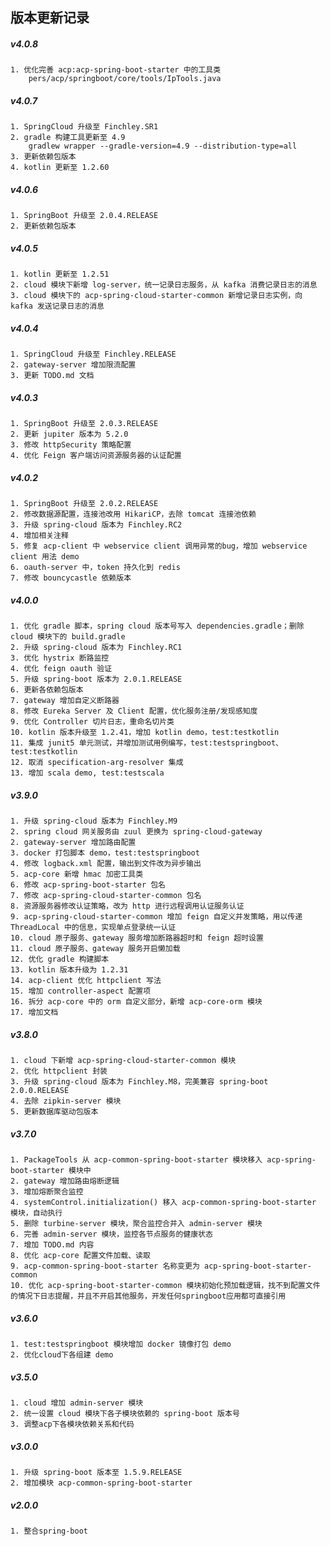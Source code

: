 ## 版本更新记录
##### v4.0.8
    1. 优化完善 acp:acp-spring-boot-starter 中的工具类
        pers/acp/springboot/core/tools/IpTools.java
##### v4.0.7
    1. SpringCloud 升级至 Finchley.SR1
    2. gradle 构建工具更新至 4.9
        gradlew wrapper --gradle-version=4.9 --distribution-type=all
    3. 更新依赖包版本
    4. kotlin 更新至 1.2.60
##### v4.0.6
    1. SpringBoot 升级至 2.0.4.RELEASE
    2. 更新依赖包版本
##### v4.0.5
    1. kotlin 更新至 1.2.51
    2. cloud 模块下新增 log-server，统一记录日志服务，从 kafka 消费记录日志的消息
    3. cloud 模块下的 acp-spring-cloud-starter-common 新增记录日志实例，向 kafka 发送记录日志的消息
##### v4.0.4
    1. SpringCloud 升级至 Finchley.RELEASE
    2. gateway-server 增加限流配置
    3. 更新 TODO.md 文档
##### v4.0.3
    1. SpringBoot 升级至 2.0.3.RELEASE
    2. 更新 jupiter 版本为 5.2.0
    3. 修改 httpSecurity 策略配置
    4. 优化 Feign 客户端访问资源服务器的认证配置
##### v4.0.2
    1. SpringBoot 升级至 2.0.2.RELEASE
    2. 修改数据源配置，连接池改用 HikariCP，去除 tomcat 连接池依赖
    3. 升级 spring-cloud 版本为 Finchley.RC2
    4. 增加相关注释
    5. 修复 acp-client 中 webservice client 调用异常的bug，增加 webservice client 用法 demo
    6. oauth-server 中，token 持久化到 redis
    7. 修改 bouncycastle 依赖版本
##### v4.0.0
    1. 优化 gradle 脚本，spring cloud 版本号写入 dependencies.gradle；删除 cloud 模块下的 build.gradle
    2. 升级 spring-cloud 版本为 Finchley.RC1
    3. 优化 hystrix 断路监控
    4. 优化 feign oauth 验证
    5. 升级 spring-boot 版本为 2.0.1.RELEASE
    6. 更新各依赖包版本
    7. gateway 增加自定义断路器
    8. 修改 Eureka Server 及 Client 配置，优化服务注册/发现感知度
    9. 优化 Controller 切片日志，重命名切片类
    10. kotlin 版本升级至 1.2.41，增加 kotlin demo，test:testkotlin
    11. 集成 junit5 单元测试，并增加测试用例编写，test:testspringboot、test:testkotlin
    12. 取消 specification-arg-resolver 集成
    13. 增加 scala demo, test:testscala
##### v3.9.0
    1. 升级 spring-cloud 版本为 Finchley.M9
    2. spring cloud 网关服务由 zuul 更换为 spring-cloud-gateway
    2. gateway-server 增加路由配置
    3. docker 打包脚本 demo，test:testspringboot
    4. 修改 logback.xml 配置，输出到文件改为异步输出
    5. acp-core 新增 hmac 加密工具类
    6. 修改 acp-spring-boot-starter 包名
    7. 修改 acp-spring-cloud-starter-common 包名
    8. 资源服务器修改认证策略，改为 http 进行远程调用认证服务认证
    9. acp-spring-cloud-starter-common 增加 feign 自定义并发策略，用以传递 ThreadLocal 中的信息，实现单点登录统一认证
    10. cloud 原子服务、gateway 服务增加断路器超时和 feign 超时设置
    11. cloud 原子服务、gateway 服务开启懒加载
    12. 优化 gradle 构建脚本
    13. kotlin 版本升级为 1.2.31
    14. acp-client 优化 httpclient 写法
    15. 增加 controller-aspect 配置项
    16. 拆分 acp-core 中的 orm 自定义部分，新增 acp-core-orm 模块
    17. 增加文档
##### v3.8.0
    1. cloud 下新增 acp-spring-cloud-starter-common 模块
    2. 优化 httpclient 封装
    3. 升级 spring-cloud 版本为 Finchley.M8，完美兼容 spring-boot 2.0.0.RELEASE
    4. 去除 zipkin-server 模块
    5. 更新数据库驱动包版本
##### v3.7.0
    1. PackageTools 从 acp-common-spring-boot-starter 模块移入 acp-spring-boot-starter 模块中
    2. gateway 增加路由熔断逻辑
    3. 增加熔断聚合监控
    4. systemControl.initialization() 移入 acp-common-spring-boot-starter 模块，自动执行
    5. 删除 turbine-server 模块，聚合监控合并入 admin-server 模块
    6. 完善 admin-server 模块，监控各节点服务的健康状态
    7. 增加 TODO.md 内容
    8. 优化 acp-core 配置文件加载、读取
    9. acp-common-spring-boot-starter 名称变更为 acp-spring-boot-starter-common
    10. 优化 acp-spring-boot-starter-common 模块初始化预加载逻辑，找不到配置文件的情况下日志提醒，并且不开启其他服务，开发任何springboot应用都可直接引用
##### v3.6.0
    1. test:testspringboot 模块增加 docker 镜像打包 demo
    2. 优化cloud下各组建 demo
##### v3.5.0
    1. cloud 增加 admin-server 模块
    2. 统一设置 cloud 模块下各子模块依赖的 spring-boot 版本号
    3. 调整acp下各模块依赖关系和代码
##### v3.0.0
    1. 升级 spring-boot 版本至 1.5.9.RELEASE
    2. 增加模块 acp-common-spring-boot-starter
##### v2.0.0
    1. 整合spring-boot